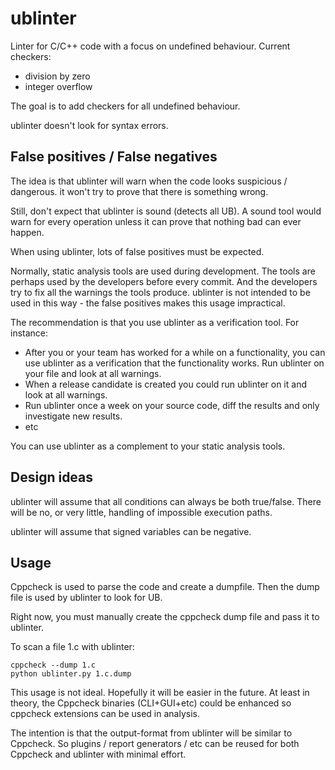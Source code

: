 ublinter
========

Linter for C/C++ code with a focus on undefined behaviour. Current checkers:
 * division by zero
 * integer overflow

The goal is to add checkers for all undefined behaviour.

ublinter doesn't look for syntax errors.


False positives / False negatives
---------------------------------

The idea is that ublinter will warn when the code looks suspicious / dangerous. it won't try to prove that there is something wrong.

Still, don't expect that ublinter is sound (detects all UB). A sound tool would warn for every operation unless it can prove that nothing bad can ever happen.

When using ublinter, lots of false positives must be expected.

Normally, static analysis tools are used during development. The tools are perhaps used by the developers before every commit. And the developers try to fix all the warnings the tools produce. ublinter is not intended to be used in this way - the false positives makes this usage impractical.

The recommendation is that you use ublinter as a verification tool. For instance:
 * After you or your team has worked for a while on a functionality, you can use ublinter as a verification that the functionality works. Run ublinter on your file and look at all warnings.
 * When a release candidate is created you could run ublinter on it and look at all warnings.
 * Run ublinter once a week on your source code, diff the results and only investigate new results.
 * etc

You can use ublinter as a complement to your static analysis tools.

Design ideas
------------

ublinter will assume that all conditions can always be both true/false. There will be no, or very little, handling of impossible execution paths.

ublinter will assume that signed variables can be negative.

Usage
-----

Cppcheck is used to parse the code and create a dumpfile. Then the dump file is used by ublinter to look for UB.

Right now, you must manually create the cppcheck dump file and pass it to ublinter.

To scan a file 1.c with ublinter:

    cppcheck --dump 1.c
    python ublinter.py 1.c.dump

This usage is not ideal. Hopefully it will be easier in the future. At least in theory, the Cppcheck binaries (CLI+GUI+etc) could be enhanced so cppcheck extensions can be used in analysis.

The intention is that the output-format from ublinter will be similar to Cppcheck. So plugins / report generators / etc can be reused for both Cppcheck and ublinter with minimal effort.

